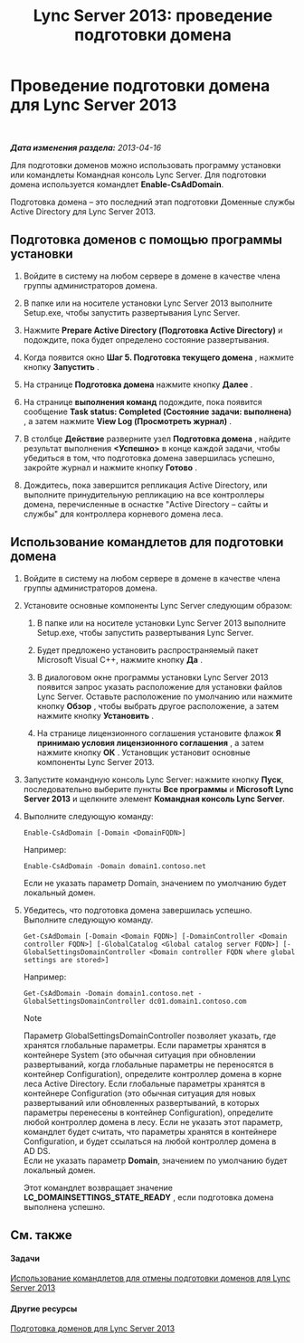 ﻿---
title: 'Lync Server 2013: проведение подготовки домена'
TOCTitle: Проведение подготовки домена
ms:assetid: 95dab800-1f2c-4506-b36c-99986643b149
ms:mtpsurl: https://technet.microsoft.com/ru-ru/library/Gg398761(v=OCS.15)
ms:contentKeyID: 49310564
ms.date: 05/19/2016
mtps_version: v=OCS.15
ms.translationtype: HT
---

# Проведение подготовки домена для Lync Server 2013

 

_**Дата изменения раздела:** 2013-04-16_

Для подготовки доменов можно использовать программу установки или командлеты Командная консоль Lync Server. Для подготовки домена используется командлет **Enable-CsAdDomain**.

Подготовка домена – это последний этап подготовки Доменные службы Active Directory для Lync Server 2013.

## Подготовка доменов с помощью программы установки

1.  Войдите в систему на любом сервере в домене в качестве члена группы администраторов домена.

2.  В папке или на носителе установки Lync Server 2013 выполните Setup.exe, чтобы запустить развертывания Lync Server.

3.  Нажмите **Prepare Active Directory (Подготовка Active Directory)** и подождите, пока будет определено состояние развертывания.

4.  Когда появится окно **Шаг 5. Подготовка текущего домена** , нажмите кнопку **Запустить** .

5.  На странице **Подготовка домена** нажмите кнопку **Далее** .

6.  На странице **выполнения команд** подождите, пока появится сообщение **Task status: Completed (Состояние задачи: выполнена)** , а затем нажмите **View Log (Просмотреть журнал)** .

7.  В столбце **Действие** разверните узел **Подготовка домена** , найдите результат выполнения **\<Успешно\>** в конце каждой задачи, чтобы убедиться в том, что подготовка домена завершилась успешно, закройте журнал и нажмите кнопку **Готово** .

8.  Дождитесь, пока завершится репликация Active Directory, или выполните принудительную репликацию на все контроллеры домена, перечисленные в оснастке "Active Directory – сайты и службы" для контроллера корневого домена леса.

## Использование командлетов для подготовки домена

1.  Войдите в систему на любом сервере в домене в качестве члена группы администраторов домена.

2.  Установите основные компоненты Lync Server следующим образом:
    
    1.  В папке или на носителе установки Lync Server 2013 выполните Setup.exe, чтобы запустить развертывания Lync Server.
    
    2.  Будет предложено установить распространяемый пакет Microsoft Visual C++, нажмите кнопку **Да** .
    
    3.  В диалоговом окне программы установки Lync Server 2013 появится запрос указать расположение для установки файлов Lync Server. Оставьте расположение по умолчанию или нажмите кнопку **Обзор** , чтобы выбрать другое расположение, а затем нажмите кнопку **Установить** .
    
    4.  На странице лицензионного соглашения установите флажок **Я принимаю условия лицензионного соглашения** , а затем нажмите кнопку **ОК** . Установщик установит основные компоненты Lync Server 2013.

3.  Запустите командную консоль Lync Server: нажмите кнопку **Пуск**, последовательно выберите пункты **Все программы** и **Microsoft Lync Server 2013** и щелкните элемент **Командная консоль Lync Server**.

4.  Выполните следующую команду:
    
        Enable-CsAdDomain [-Domain <DomainFQDN>] 
    
    Например:
    
        Enable-CsAdDomain -Domain domain1.contoso.net 
    
    Если не указать параметр Domain, значением по умолчанию будет локальный домен.

5.  Убедитесь, что подготовка домена завершилась успешно. Выполните следующую команду.
    
        Get-CsAdDomain [-Domain <Domain FQDN>] [-DomainController <Domain controller FQDN>] [-GlobalCatalog <Global catalog server FQDN>] [-GlobalSettingsDomainController <Domain controller FQDN where global settings are stored>] 
    
    Например:
    
        Get-CsAdDomain -Domain domain1.contoso.net -GlobalSettingsDomainController dc01.domain1.contoso.com
    
    > [!NOTE]  
    > Параметр GlobalSettingsDomainController позволяет указать, где хранятся глобальные параметры. Если параметры хранятся в контейнере System (это обычная ситуация при обновлении развертываний, когда глобальные параметры не переносятся в контейнер Configuration), определите контроллер домена в корне леса Active Directory. Если глобальные параметры хранятся в контейнере Configuration (это обычная ситуация для новых развертываний или обновленных развертываний, в которых параметры перенесены в контейнер Configuration), определите любой контроллер домена в лесу. Если не указать этот параметр, командлет будет считать, что параметры хранятся в контейнере Configuration, и будет ссылаться на любой контроллер домена в AD DS.    
    Если не указать параметр **Domain**, значением по умолчанию будет локальный домен.
    
    Этот командлет возвращает значение **LC\_DOMAINSETTINGS\_STATE\_READY** , если подготовка домена выполнена успешно.

## См. также

#### Задачи

[Использование командлетов для отмены подготовки доменов для Lync Server 2013](lync-server-2013-using-cmdlets-to-reverse-domain-preparation.md)  

#### Другие ресурсы

[Подготовка доменов для Lync Server 2013](lync-server-2013-preparing-domains.md)

